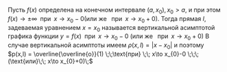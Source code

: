 Пусть $f(x)$ определена на конечном интервале $(a,x_{0}), x_{0}>a$, и при этом $f(x)\to \pm \infty \;\;\text{при} \;\; x\to x_{0}-0$(или же $\;\;\text{при} \;\; x\to x_{0}+0$). 
Тогда прямая $l$, задеваемая уравнением $x=x_{0}$ называется вертикальной асимптотой графика функции $y=f(x) \;\;\text{при} \;\; x\to x_{0} - 0$
(или же $\;\;\text{при} \;\; x\to x_{0}+0$)
В случае вертикальной асимптоты имеем $\rho(x,l) = |x-x_{0}|$ и поэтому $p(x,l) = \overline{\overline{o}}(1) \;\;\text{при} \;\; x\to x_{0}-0 \;\;\;(\text{или}\;\; x\to x_{0}+0)\;$
